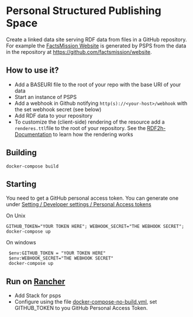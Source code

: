 # Personal Structured Publishing Space

Create a linked data site serving RDF data from files in a GitHub repository. For example the [FactsMission Website](https://factsmission.com/) is generated by PSPS from the data in the repository at https://github.com/factsmission/website.

## How to use it?

- Add a BASEURI file to the root of your repo with the base URI of your data
- Start an instance of  PSPS
- Add a webhook in Github notifying `http(s)://<your-host>/webhook` with the set webhook secret (see below)
- Add RDF data to your repository
- To customize the (client-side) rendering of the resource add a `renderes.ttl`file to the root of your repository. See the [RDF2h-Documentation](https://rdf2h.github.io/rdf2h-documentation/) to learn how the rendering works

## Building

    docker-compose build

## Starting

You need to get a GitHub personal access token. You can generate one under [Setting / Developer settings / Personal Access tokens](https://github.com/settings/tokens)

On Unix 

    GITHUB_TOKEN="YOUR TOKEN HERE"; WEBHOOK_SECRET="THE WEBHOOK SECRET"; docker-compose up

On windows

     $env:GITHUB_TOKEN = "YOUR TOKEN HERE"
     $env:WEBHOOK_SECRET="THE WEBHOOK SECRET"
     docker-compose up


## Run on [Rancher](https://rancher.com/)

 * Add Stack for psps
 * Configure using the file [docker-compose-no-build.yml](docker-compose-no-build.yml), set GITHUB_TOKEN to you GitHub Personal Access Token.
